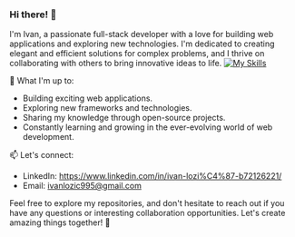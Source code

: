 ### Hi there! 👋

I'm Ivan, a passionate full-stack developer with a love for building web applications and exploring new technologies. I'm dedicated to creating elegant and efficient solutions for complex problems, and I thrive on collaborating with others to bring innovative ideas to life.
[![My Skills](https://skillicons.dev/icons?i=html,css,js,ts,react,nextjs,angular,nodejs,express,mongodb,git,github,figma,ai,netlify)](https://skillicons.dev)

💼 What I'm up to:
- Building exciting web applications.
- Exploring new frameworks and technologies.
- Sharing my knowledge through open-source projects.
- Constantly learning and growing in the ever-evolving world of web development.

📫 Let's connect:
- LinkedIn: https://www.linkedin.com/in/ivan-lozi%C4%87-b72126221/
- Email: ivanlozic995@gmail.com

Feel free to explore my repositories, and don't hesitate to reach out if you have any questions or interesting collaboration opportunities. Let's create amazing things together! 🚀
